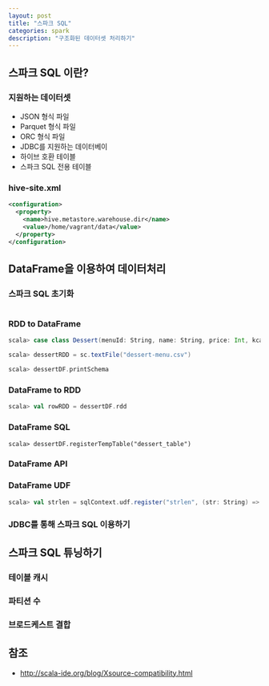 ```yaml
---
layout: post
title: "스파크 SQL"
categories: spark
description: "구조화된 데이터셋 처리하기"
---
```


## 스파크 SQL 이란? 

### 지원하는 데이터셋 
* JSON 형식 파일
* Parquet 형식 파일
* ORC 형식 파일
* JDBC를 지원하는 데이터베이
* 하이브 호환 테이블
* 스파크 SQL 전용 테이블

### hive-site.xml 

```xml
<configuration>
  <property>
    <name>hive.metastore.warehouse.dir</name>
    <value>/home/vagrant/data</value>
  </property>
</configuration>
```

## DataFrame을 이용하여 데이터처리  

### 스파크 SQL 초기화
```
```

### RDD to DataFrame  

```scala
scala> case class Dessert(menuId: String, name: String, price: Int, kcal: Int)
```

```scala
scala> dessertRDD = sc.textFile("dessert-menu.csv") 
```

```scala
scala> dessertDF.printSchema 
```

### DataFrame to RDD

```scala
scala> val rowRDD = dessertDF.rdd 
```

### DataFrame SQL 

```
scala> dessertDF.registerTempTable("dessert_table") 
```

### DataFrame API 

### DataFrame UDF 

```scala
scala> val strlen = sqlContext.udf.register("strlen", (str: String) => str.length)
```

### JDBC를 통해 스파크 SQL 이용하기 

## 스파크 SQL 튜닝하기

### 테이블 캐시

### 파티션 수

### 브로드케스트 결합


## 참조
* http://scala-ide.org/blog/Xsource-compatibility.html
